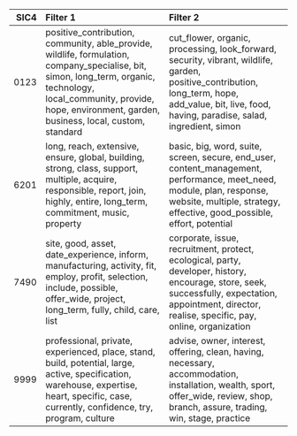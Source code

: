 |      SIC4    | Filter 1                                                                                                                                                                                                                      | Filter 2                                                                                                                                                                                              |
|-------------:|:------------------------------------------------------------------------------------------------------------------------------------------------------------------------------------------------------------------------------|:------------------------------------------------------------------------------------------------------------------------------------------------------------------------------------------------------|
|     0123     | positive_contribution, community, able_provide, wildlife, formulation, company_specialise, bit, simon, long_term, organic, technology, local_community, provide, hope, environment, garden, business, local, custom, standard | cut_flower, organic, processing, look_forward, security, vibrant, wildlife, garden, positive_contribution, long_term, hope, add_value, bit, live, food, having, paradise, salad, ingredient, simon    |
|     6201     | long, reach, extensive, ensure, global, building, strong, class, support, multiple, acquire, responsible, report, join, highly, entire, long_term, commitment, music, property                                                | basic, big, word, suite, screen, secure, end_user, content_management, performance, meet_need, module, plan, response, website, multiple, strategy, effective, good_possible, effort, potential       |
|     7490     | site, good, asset, date_experience, inform, manufacturing, activity, fit, employ, profit, selection, include, possible, offer_wide, project, long_term, fully, child, care, list                                              | corporate, issue, recruitment, protect, ecological, party, developer, history, encourage, store, seek, successfully, expectation, appointment, director, realise, specific, pay, online, organization |
|     9999     | professional, private, experienced, place, stand, build, potential, large, active, specification, warehouse, expertise, heart, specific, case, currently, confidence, try, program, culture                                   | advise, owner, interest, offering, clean, having, necessary, accommodation, installation, wealth, sport, offer_wide, review, shop, branch, assure, trading, win, stage, practice                      |
